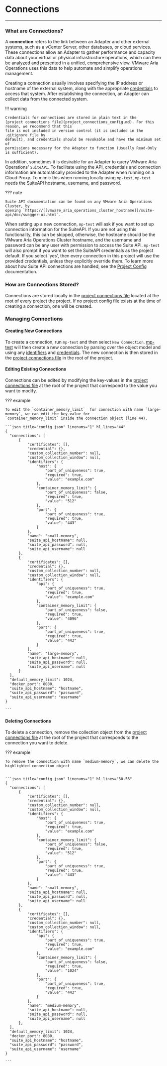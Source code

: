 # Connections
* * *

### What are Connections?
A **connection** refers to the link between an Adapter and other external systems, such as a vCenter Server, other
databases, or cloud services. These connections allow an Adapter to gather performance and capacity data about your
virtual or physical infrastructure operations, which can then be analyzed and presented in a unified, comprehensive view. VMware Aria
Operations uses this data to help automate and simplify operations management.

Creating a connection usually involves specifying the IP address or hostname of the external system, along with the appropriate
[credentials](../guides/adding_to_an_adapter.md#defining-a-credential-in-the-object-model) to access that system.
After establishing the connection, an Adapter can collect data from the connected system.

!!! warning

    Credentials for connections are stored in plain text in the 
    [project connections file](project_connections_config.md). For this reason, we recommend that this 
    file is not included in version control (it is included in the .gitignore file by 
    default), and credentials should be revokable and have the minimum set of
    permissions necessary for the Adapter to function (Usually Read-Only is sufficient).

In addition, sometimes it is desirable for an Adapter to query VMware Aria Operations' 
`SuiteAPI`. To facilitate using the API, credentials and connection information are 
automatically provided to the Adapter when running on a Cloud Proxy. To mimic this when 
running locally using `mp-test`, `mp-test` needs the SuiteAPI hostname, username, and 
password.

??? note

    Suite API documentation can be found on any VMware Aria Operations Cluster, by
    opening `https://[[vmware_aria_operations_cluster_hostname]]/suite-api/doc/swagger-ui.html`. 

When setting up a new connection, `mp-test` will ask if you want to set up connection
information for the SuiteAPI. If you are not using this functionality, this can be 
skipped, otherwise, the hostname should be the VMware Aria Operations Cluster hostname, 
and the username and password can be any user with permission to access the Suite API.
`mp-test` will also prompt if you want to set the SuiteAPI credentials as the project 
default. If you select 'yes', then every connection in this project will use the 
provided credentials, unless they explicitly override them. To learn more about how 
Suite API connections are handled, see the 
[Project Config](project_connections_config.md#suiteapihostname-string) documentation.

### How are Connections Stored?

Connections are stored locally in the [project connections file](project_connections_config.md) located at the root of 
every project the project.
If no project config file exists at the time of creating a connection, one will be created.


### Managing Connections

#### Creating New Connections

To create a connection, run `mp-test` and then select `New Connection`. [mp-test](mp-test.md) will then create a new connection by
parsing over the object model and using any [identifiers](../guides/adding_to_an_adapter.md#defining-an-adapter-and-adapter-instance-in-the-object-model)
and [credentials](../guides/adding_to_an_adapter.md#defining-a-credential-in-the-object-model). The new connection is then stored in the
[project connections file](project_connections_config.md) in the root of the project.


#### Editing Existing Connections

Connections can be edited by modifying the key-values in the [project connections file](project_connections_config.md)
at the root of the project that correspond to the value you want to modify.

??? example

    To edit the `container_memory_limit`  for connection with name `large-memory`, we can edit the key-value for
    `container_memory_limit` inside the connection object (line 44).

    ```json title="config.json" linenums="1" hl_lines="44"
    {
      "connections": [
          {
              "certificates": [],
              "credential": {},
              "custom_collection_number": null,
              "custom_collection_window": null,
              "identifiers": {
                  "host": {
                      "part_of_uniqueness": true,
                      "required": true,
                      "value": "example.com"
                  },
                  "container_memory_limit": {
                      "part_of_uniqueness": false,
                      "required": true,
                      "value": "512"
                  },
                  "port": {
                      "part_of_uniqueness": true,
                      "required": true,
                      "value": "443"
                  }
              },
              "name": "small-memory",
              "suite_api_hostname": null,
              "suite_api_password": null,
              "suite_api_username": null
          },
          {
              "certificates": [],
              "credential": {},
              "custom_collection_number": null,
              "custom_collection_window": null,
              "identifiers": {
                  "api": {
                      "part_of_uniqueness": true,
                      "required": true,
                      "value": "ecample.com"
                  },
                  "container_memory_limit": {
                      "part_of_uniqueness": false,
                      "required": true,
                      "value": "4096"
                  },
                  "port": {
                      "part_of_uniqueness": true,
                      "required": true,
                      "value": "443"
                  }
              },
              "name": "large-memory",
              "suite_api_hostname": null,
              "suite_api_password": null,
              "suite_api_username": null
          }
      ],
      "default_memory_limit": 1024,
      "docker_port": 8080,
      "suite_api_hostname": "hostname",
      "suite_api_password": "password",
      "suite_api_username": "username"
    }

    ```

#### Deleting Connections

To delete a connection, remove the collection object from the [project connections file](project_connections_config.md)
at the root of the project that corresponds to the connection you want to delete.

??? example

    To remove the connection with name `medium-memory`, we can delete the highlighted connection object


    ```json title="config.json" linenums="1" hl_lines="30-56"
    {
      "connections": [
          {
              "certificates": [],
              "credential": {},
              "custom_collection_number": null,
              "custom_collection_window": null,
              "identifiers": {
                  "host": {
                      "part_of_uniqueness": true,
                      "required": true,
                      "value": "example.com"
                  },
                  "container_memory_limit": {
                      "part_of_uniqueness": false,
                      "required": true,
                      "value": "512"
                  },
                  "port": {
                      "part_of_uniqueness": true,
                      "required": true,
                      "value": "443"
                  }
              },
              "name": "small-memory",
              "suite_api_hostname": null,
              "suite_api_password": null,
              "suite_api_username": null
          },
          {
              "certificates": [],
              "credential": {},
              "custom_collection_number": null,
              "custom_collection_window": null,
              "identifiers": {
                  "api": {
                      "part_of_uniqueness": true,
                      "required": true,
                      "value": "example.com"
                  },
                  "container_memory_limit": {
                      "part_of_uniqueness": false,
                      "required": true,
                      "value": "1024"
                  },
                  "port": {
                      "part_of_uniqueness": true,
                      "required": true,
                      "value": "443"
                  }
              },
              "name": "medium-memory",
              "suite_api_hostname": null,
              "suite_api_password": null,
              "suite_api_username": null
          },
      ],
      "default_memory_limit": 1024,
      "docker_port": 8080,
      "suite_api_hostname": "hostname",
      "suite_api_password": "password",
      "suite_api_username": "username"
    }

    ```

